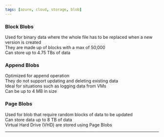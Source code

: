 ```yaml
---
tags: [azure, cloud, storage, blob]
---
```


### Block Blobs

Used for binary data where the whole file has to be replaced when a new version is created  
They are made up of blocks with a max of 50,000  
Can store up to 4.75 TBs of data

### Append Blobs

Optimized for append operation  
They do not support updating and deleting existing data  
Ideal for situations such as logging data from VMs  
Can be up to 4 MB in size

### Page Blobs

Used for blob that require random blocks of data to be updated  
Can store data up to 8 TB of data  
Virtual Hard Drive (VHD) are stored using Page Blobs

---
